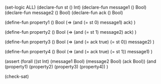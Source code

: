 (set-logic ALL)
(declare-fun st () Int)
(declare-fun message1 () Bool)
(declare-fun message2 () Bool)
(declare-fun ack () Bool)

(define-fun property1 () Bool
    (=> (and (= st 0) message1) ack)
)

(define-fun property2 () Bool
    (=> (and (= st 1) message2) ack)
)

(define-fun property3 () Bool
    (=> (and (= ack true) (= st 0)) message2)
)

(define-fun property4 () Bool
    (=> (and (= ack true) (= st 1)) message1)
)

(assert (forall ((st Int) (message1 Bool) (message2 Bool) (ack Bool))
    (and (property1) 
         (property2) 
         (property3) 
         (property4))
)

(check-sat)
```